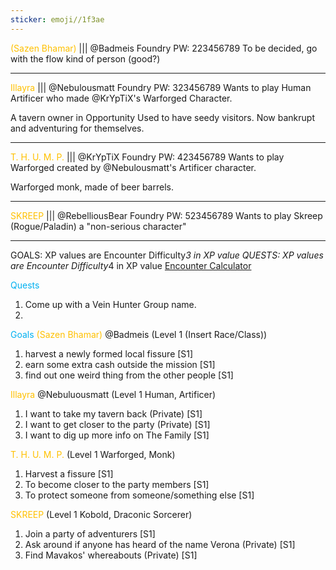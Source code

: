 ```yaml
---
sticker: emoji//1f3ae
---
```

<span style="color:#ffc000">(Sazen Bhamar)</span> ||| @Badmeis Foundry PW: 223456789
To be decided, go with the flow kind of person (good?)

---
<span style="color:#ffc000">Illayra</span> ||| @Nebulousmatt Foundry PW: 323456789
Wants to play Human Artificer who made @KrYpTiX's Warforged Character.

A tavern owner in Opportunity
Used to have seedy visitors. Now bankrupt and adventuring for themselves. 

---
<span style="color:#ffc000">T. H. U. M. P. </span>||| @KrYpTiX Foundry PW: 423456789
Wants to play Warforged created by @Nebulousmatt's Artificer character. 

Warforged monk, made of beer barrels. 

---
<span style="color:#ffc000">SKREEP</span> ||| @RebelliousBear Foundry PW: 523456789
Wants to play Skreep (Rogue/Paladin) a "non-serious character"

---
GOALS: XP values are Encounter Difficulty*3 in XP value
QUESTS: XP values are Encounter Difficulty*4 in XP value
[Encounter Calculator](https://www.dndbeyond.com/sources/basic-rules/building-combat-encounters#CombatEncounterDifficulty)

<span style="color:#00b0f0">Quests</span>
1. Come up with a Vein Hunter Group name. 
2. 

<span style="color:#00b0f0">Goals</span>
<span style="color:#ffc000">(Sazen Bhamar)</span> @Badmeis (Level 1 (Insert Race/Class))
1. harvest a newly formed local fissure [S1]
2. earn some extra cash outside the mission [S1]
3. find out one weird thing from the other people [S1]

<span style="color:#ffc000">Illayra</span> @Nebuluousmatt (Level 1 Human, Artificer)
1. I want to take my tavern back (Private) [S1]
2. I want to get closer to the party (Private) [S1]
3. I want to dig up more info on The Family [S1]

<span style="color:#ffc000">T. H. U. M. P. </span>(Level 1 Warforged, Monk)
1. Harvest a fissure [S1]
2. To become closer to the party members [S1]
3. To protect someone from someone/something else [S1]

<span style="color:#ffc000">SKREEP</span> (Level 1 Kobold, Draconic Sorcerer)
1. Join a party of adventurers [S1]
2. Ask around if anyone has heard of the name Verona (Private) [S1]
3. Find Mavakos' whereabouts (Private) [S1]

